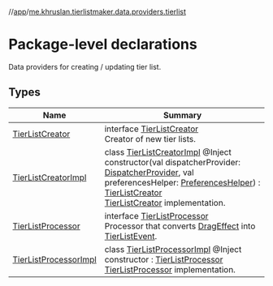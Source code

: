 //[app](../../index.md)/[me.khruslan.tierlistmaker.data.providers.tierlist](index.md)

# Package-level declarations

Data providers for creating / updating tier list.

## Types

| Name | Summary |
|---|---|
| [TierListCreator](-tier-list-creator/index.md) | interface [TierListCreator](-tier-list-creator/index.md)<br>Creator of new tier lists. |
| [TierListCreatorImpl](-tier-list-creator-impl/index.md) | class [TierListCreatorImpl](-tier-list-creator-impl/index.md) @Inject constructor(val dispatcherProvider: [DispatcherProvider](../me.khruslan.tierlistmaker.data.providers.dispatchers/-dispatcher-provider/index.md), val preferencesHelper: [PreferencesHelper](../me.khruslan.tierlistmaker.data.providers.database/-preferences-helper/index.md)) : [TierListCreator](-tier-list-creator/index.md)<br>[TierListCreator](-tier-list-creator/index.md) implementation. |
| [TierListProcessor](-tier-list-processor/index.md) | interface [TierListProcessor](-tier-list-processor/index.md)<br>Processor that converts [DragEffect](../me.khruslan.tierlistmaker.data.models.drag.effects/-drag-effect/index.md) into [TierListEvent](../me.khruslan.tierlistmaker.data.models.tierlist/-tier-list-event/index.md). |
| [TierListProcessorImpl](-tier-list-processor-impl/index.md) | class [TierListProcessorImpl](-tier-list-processor-impl/index.md) @Inject constructor : [TierListProcessor](-tier-list-processor/index.md)<br>[TierListProcessor](-tier-list-processor/index.md) implementation. |

